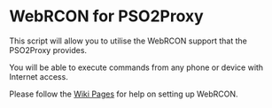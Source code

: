 WebRCON for PSO2Proxy
=============

This script will allow you to utilise the WebRCON support that the PSO2Proxy provides.
<p>
You will be able to execute commands from any phone or device with Internet access.
<p>
Please follow the <a href="https://github.com/XenoWarrior/PSO2ProxyRcon/wiki">Wiki Pages</a> for help on setting up WebRCON.
